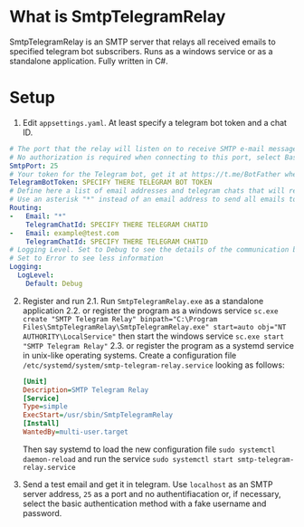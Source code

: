 # What is SmtpTelegramRelay

SmtpTelegramRelay is an SMTP server that relays all received emails to specified telegram bot subscribers. Runs as a windows service or as a standalone application. Fully written in C#.

# Setup

1. Edit `appsettings.yaml`. At least specify a telegram bot token and a chat ID.
```yaml
# The port that the relay will listen on to receive SMTP e-mail messages, the default is 25. 
# No authorization is required when connecting to this port, select Basic Authorizathion if it is required
SmtpPort: 25
# Your token for the Telegram bot, get it at https://t.me/BotFather when registering the bot
TelegramBotToken: SPECIFY THERE TELEGRAM BOT TOKEN
# Define here a list of email addresses and telegram chats that will receive emails sent to these addresses.
# Use an asterisk "*" instead of an email address to send all emails to some telegram chat
Routing:
-   Email: "*"
    TelegramChatId: SPECIFY THERE TELEGRAM CHATID
-   Email: example@test.com
    TelegramChatId: SPECIFY THERE TELEGRAM CHATID
# Logging Level. Set to Debug to see the details of the communication between your mail program and the relay.
# Set to Error to see less information
Logging:
  LogLevel:
    Default: Debug
```
2. Register and run
2.1. Run `SmtpTelegramRelay.exe` as a standalone application
2.2. or register the program as a windows service `sc.exe create "SMTP Telegram Relay" binpath="C:\Program Files\SmtpTelegramRelay\SmtpTelegramRelay.exe" start=auto obj="NT AUTHORITY\LocalService"`
then start the windows service `sc.exe start "SMTP Telegram Relay"`
2.3. or register the program as a systemd service in unix-like operating systems. Create a configuration file `/etc/systemd/system/smtp-telegram-relay.service` looking as follows:
    ```ini
    [Unit]
    Description=SMTP Telegram Relay
    [Service]
    Type=simple
    ExecStart=/usr/sbin/SmtpTelegramRelay
    [Install]
    WantedBy=multi-user.target
    ```
    Then say systemd to load the new configuration file `sudo systemctl daemon-reload` and run the service `sudo systemctl start smtp-telegram-relay.service`

3. Send a test email and get it in telegram. Use `localhost` as an SMTP server address, `25` as a port and no authentifiacation or, if necessary, select the basic authentication method with a fake username and password.
